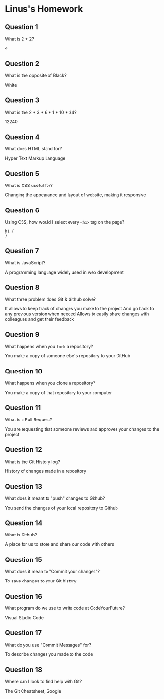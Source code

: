 # Linus's Homework

## Question 1

What is 2 + 2?

4

## Question 2

What is the opposite of Black?

White

## Question 3

What is the 2 \* 3 \* 6 \* 1 \* 10 \* 34?

12240

## Question 4

What does HTML stand for?

Hyper Text Markup Language

## Question 5

What is CSS useful for?

Changing the appearance and layout of website, making it responsive

## Question 6

Using CSS, how would I select every `<h1>` tag on the page?

```css
h1 {
}
```

## Question 7

What is JavaScript?

A programming language widely used in web development

## Question 8

What three problem does Git & Github solve?

It allows to keep track of changes you make to the project
And go back to any previous version when needed
Allows to easily share changes with colleagues and get their feedback

## Question 9

What happens when you `fork` a repository?

You make a copy of someone else's repository to your GitHub

## Question 10

What happens when you clone a repository?

You make a copy of that repository to your computer

## Question 11

What is a Pull Request?

You are requesting that someone reviews and approves your changes to the project

## Question 12

What is the Git History log?

History of changes made in a repository

## Question 13

What does it meant to "push" changes to Github?

You send the changes of your local repository to Github

## Question 14

What is Github?

A place for us to store and share our code with others

## Question 15

What does it mean to "Commit your changes"?

To save changes to your Git history

## Question 16

What program do we use to write code at CodeYourFuture?

Visual Studio Code

## Question 17

What do you use "Commit Messages" for?

To describe changes you made to the code

## Question 18

Where can I look to find help with Git?

The Git Cheatsheet, Google
